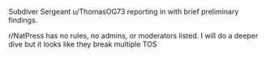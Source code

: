Subdiver Sergeant u/ThomasOG73 reporting in with brief preliminary findings.

r/NatPress has no rules, no admins, or moderators listed. I will do a deeper dive but it looks like they break multiple TOS